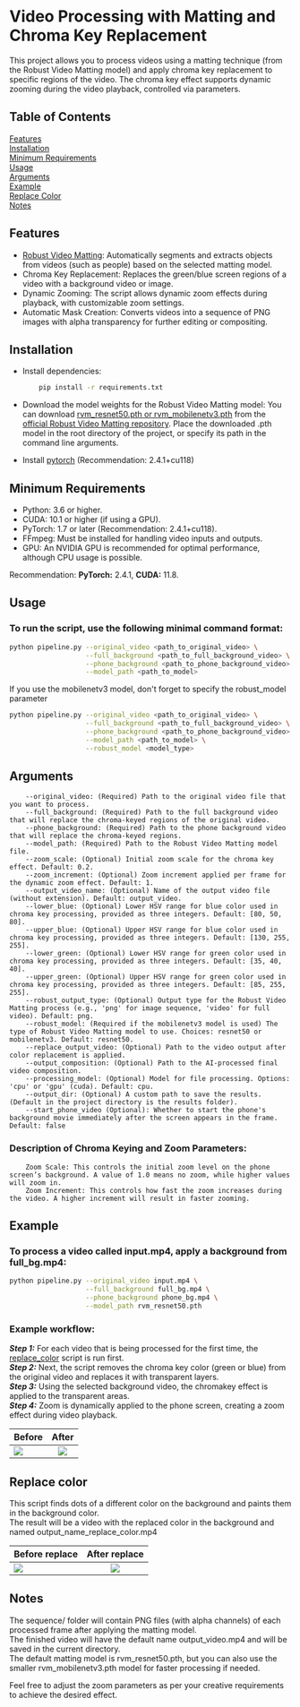 # Video Processing with Matting and Chroma Key Replacement

This project allows you to process videos using a matting technique (from the Robust Video Matting model) and apply chroma key replacement to specific regions of the video. The chroma key effect supports dynamic zooming during the video playback, controlled via parameters.

## Table of Contents
[Features](#Features) \
[Installation](#Installation)\
[Minimum Requirements](#Minimum-Requirements)\
[Usage](#Usage)\
[Arguments](#Arguments)\
[Example](#Example)\
[Replace Color](#Replace-color)\
[Notes](#Notes)

## Features

- [Robust Video Matting](https://github.com/PeterL1n/RobustVideoMatting): Automatically segments and extracts objects from videos (such as people) based on the selected matting model.
- Chroma Key Replacement: Replaces the green/blue screen regions of a video with a background video or image.
- Dynamic Zooming: The script allows dynamic zoom effects during playback, with customizable zoom settings.
- Automatic Mask Creation: Converts videos into a sequence of PNG images with alpha transparency for further editing or compositing.

## Installation

- Install dependencies:
    ```bash
        pip install -r requirements.txt
    ```

- Download the model weights for the Robust Video Matting model:
    You can download [rvm_resnet50.pth or rvm_mobilenetv3.pth](https://github.com/PeterL1n/RobustVideoMatting?tab=readme-ov-file#download) from the [official Robust Video Matting repository](https://github.com/PeterL1n/RobustVideoMatting).
    Place the downloaded .pth model in the root directory of the project, or specify its path in the command line arguments.

- Install [pytorch](https://pytorch.org/) (Recommendation: 2.4.1+cu118)

## Minimum Requirements

- Python: 3.6 or higher.
- CUDA: 10.1 or higher (if using a GPU).
- PyTorch: 1.7 or later (Recommendation: 2.4.1+cu118).
- FFmpeg: Must be installed for handling video inputs and outputs.
- GPU: An NVIDIA GPU is recommended for optimal performance, although CPU usage is possible.

Recommendation: **PyTorch:** 2.4.1, **CUDA:** 11.8.

## Usage

### To run the script, use the following minimal command format:

```bash
python pipeline.py --original_video <path_to_original_video> \
                   --full_background <path_to_full_background_video> \
                   --phone_background <path_to_phone_background_video> \
                   --model_path <path_to_model> 
```
If you use the mobilenetv3 model, don't forget to specify the robust_model parameter

```bash
python pipeline.py --original_video <path_to_original_video> \
                   --full_background <path_to_full_background_video> \
                   --phone_background <path_to_phone_background_video> \
                   --model_path <path_to_model> \
                   --robust_model <model_type>
```

## Arguments
```text
    --original_video: (Required) Path to the original video file that you want to process.
    --full_background: (Required) Path to the full background video that will replace the chroma-keyed regions of the original video.
    --phone_background: (Required) Path to the phone background video that will replace the chroma-keyed regions.
    --model_path: (Required) Path to the Robust Video Matting model file.
    --zoom_scale: (Optional) Initial zoom scale for the chroma key effect. Default: 0.2.
    --zoom_increment: (Optional) Zoom increment applied per frame for the dynamic zoom effect. Default: 1.
    --output_video_name: (Optional) Name of the output video file (without extension). Default: output_video.
    --lower_blue: (Optional) Lower HSV range for blue color used in chroma key processing, provided as three integers. Default: [80, 50, 80].
    --upper_blue: (Optional) Upper HSV range for blue color used in chroma key processing, provided as three integers. Default: [130, 255, 255].
    --lower_green: (Optional) Lower HSV range for green color used in chroma key processing, provided as three integers. Default: [35, 40, 40].
    --upper_green: (Optional) Upper HSV range for green color used in chroma key processing, provided as three integers. Default: [85, 255, 255].
    --robust_output_type: (Optional) Output type for the Robust Video Matting process (e.g., 'png' for image sequence, 'video' for full video). Default: png.
    --robust_model: (Required if the mobilenetv3 model is used) The type of Robust Video Matting model to use. Choices: resnet50 or mobilenetv3. Default: resnet50.
    --replace_output_video: (Optional) Path to the video output after color replacement is applied.
    --output_composition: (Optional) Path to the AI-processed final video composition.
    --processing_model: (Optional) Model for file processing. Options: 'cpu' or 'gpu' (cuda). Default: cpu.
    --output_dir: (Optional) A custom path to save the results. (Default in the project directory is the results folder).
    --start_phone_video (Optional): Whether to start the phone's background movie immediately after the screen appears in the frame. Default: false
```
    
### Description of Chroma Keying and Zoom Parameters:
```text
    Zoom Scale: This controls the initial zoom level on the phone screen’s background. A value of 1.0 means no zoom, while higher values will zoom in.
    Zoom Increment: This controls how fast the zoom increases during the video. A higher increment will result in faster zooming.
```

## Example

### To process a video called input.mp4, apply a background from full_bg.mp4:

```bash
python pipeline.py --original_video input.mp4 \
                   --full_background full_bg.mp4 \
                   --phone_background phone_bg.mp4 \
                   --model_path rvm_resnet50.pth 
```
### Example workflow:

***Step 1:*** For each video that is being processed for the first time, the [replace_color](#Replace-color) script is run first.\
***Step 2:*** Next, the script removes the chroma key color (green or blue) from the original video and replaces it with transparent layers.\
***Step 3:*** Using the selected background video, the chromakey effect is applied to the transparent areas.\
***Step 4:*** Zoom is dynamically applied to the phone screen, creating a zoom effect during video playback.

| **Before**                    |          **After**           |
|-------------------------------|:----------------------------:|
| ![](README_ASSETS/before.gif) | ![](README_ASSETS/after.gif) |

## Replace color

This script finds dots of a different color on the background and paints them in the background color. \
The result will be a video with the replaced color in the background and named output_name_replace_color.mp4

| **Before replace**            |          **After replace**         |
|-------------------------------|:----------------------------------:|
| ![](README_ASSETS/before.gif) |![](README_ASSETS/after_replace.gif)|

## Notes

The sequence/ folder will contain PNG files (with alpha channels) of each processed frame after applying the matting model.\
The finished video will have the default name output_video.mp4 and will be saved in the current directory.\
The default matting model is rvm_resnet50.pth, but you can also use the smaller rvm_mobilenetv3.pth model for faster processing if needed.

Feel free to adjust the zoom parameters as per your creative requirements to achieve the desired effect.

